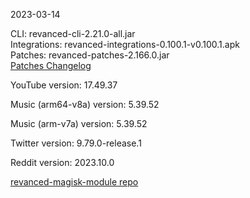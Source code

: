 2023-03-14
  
CLI: revanced-cli-2.21.0-all.jar  
Integrations: revanced-integrations-0.100.1-v0.100.1.apk  
Patches: revanced-patches-2.166.0.jar  
[Patches Changelog](https://github.com/revanced/revanced-patches/releases/tag/v2.166.0)  

YouTube version: 17.49.37  

Music (arm64-v8a) version: 5.39.52  

Music (arm-v7a) version: 5.39.52  

Twitter version: 9.79.0-release.1  

Reddit version: 2023.10.0  

[revanced-magisk-module repo](https://github.com/j-hc/revanced-magisk-module)
